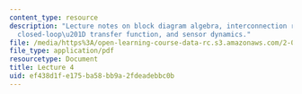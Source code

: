 ```yaml
---
content_type: resource
description: "Lecture notes on block diagram algebra, interconnection rules, the \u201C\
  closed-loop\u201D transfer function, and sensor dynamics."
file: /media/https%3A/open-learning-course-data-rc.s3.amazonaws.com/2-004-dynamics-and-control-ii-spring-2008/ef438d1fe175ba58bb9a2fdeadebbc0b_lecture_04.pdf
file_type: application/pdf
resourcetype: Document
title: Lecture 4
uid: ef438d1f-e175-ba58-bb9a-2fdeadebbc0b
---
```

